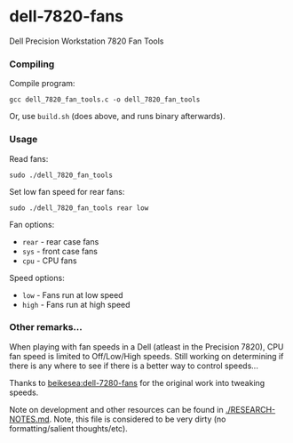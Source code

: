 # dell-7820-fans
Dell Precision Workstation 7820 Fan Tools

### Compiling
Compile program:

```
gcc dell_7820_fan_tools.c -o dell_7820_fan_tools
```
Or, use `build.sh` (does above, and runs binary afterwards).


### Usage

Read fans: 
```
sudo ./dell_7820_fan_tools
```

Set low fan speed for rear fans:
```
sudo ./dell_7820_fan_tools rear low
```

Fan options:
- `rear` - rear case fans
- `sys` - front case fans
- `cpu` - CPU fans

Speed options:
- `low` - Fans run at low speed
- `high` - Fans run at high speed


### Other remarks...
When playing with fan speeds in a Dell (atleast in the Precision 7820), CPU fan
speed is limited to Off/Low/High speeds.  Still working on determining if there
is any where to see if there is a better way to control speeds...  

Thanks to [beikesea:dell-7280-fans](https://github.com/beikesea/dell-7820-fans) for the
original work into tweaking speeds.

Note on development and other resources can be found in [./RESEARCH-NOTES.md](RESEARCH-NOTES.md).  Note, this file is considered to be very dirty (no formatting/salient thoughts/etc).
